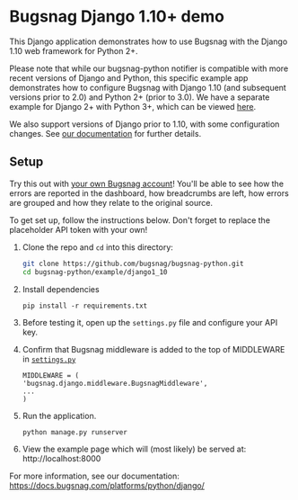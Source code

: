# Bugsnag Django 1.10+ demo

This Django application demonstrates how to use Bugsnag with the Django 1.10 web framework for Python 2+.

Please note that while our bugsnag-python notifier is compatible with more recent versions of Django and Python, this specific example app demonstrates how to configure Bugsnag with Django 1.10 (and subsequent versions prior to 2.0) and Python 2+ (prior to 3.0).  We have a separate example for Django 2+ with Python 3+, which can be viewed [here](https://github.com/bugsnag/bugsnag-python/example/django).

We also support versions of Django prior to 1.10, with some configuration changes. See [our documentation](https://docs.bugsnag.com/platforms/python/django/#basic-configuration) for further details.

## Setup

Try this out with [your own Bugsnag account](https://app.bugsnag.com/user/new)! You'll be able to see how the errors are reported in the dashboard, how breadcrumbs are left, how errors are grouped and how they relate to the original source.

To get set up, follow the instructions below. Don't forget to replace the placeholder API token with your own!


1. Clone the repo and `cd` into this directory:
    ```sh
    git clone https://github.com/bugsnag/bugsnag-python.git
    cd bugsnag-python/example/django1_10
    ```

1. Install dependencies
    ```shell
    pip install -r requirements.txt
    ```

1. Before testing it, open up the `settings.py`
    file and configure your API key.

1. Confirm that Bugsnag middleware is added to the top of MIDDLEWARE in [`settings.py`](bugsnag_demo/settings.py)
    ```shell
    MIDDLEWARE = (
    'bugsnag.django.middleware.BugsnagMiddleware',
    ...
    )
    ```

1. Run the application.
    ```shell
    python manage.py runserver
    ```

1. View the example page which will (most likely) be served at: http://localhost:8000

For more information, see our documentation:
https://docs.bugsnag.com/platforms/python/django/
